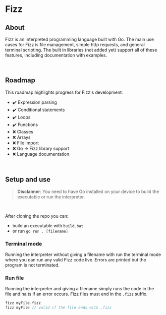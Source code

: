# Fizz

## **About**

Fizz is an interpreted programming language built with Go. The main use cases for Fizz is file management, simple http requests, and general terminal scripting. The built in libraries (not added yet) support all of these features, including documentation with examples.

<br>

## **Roadmap**

This roadmap highlights progress for Fizz's development:

- ✔️ Expression parsing
- ✔️ Conditional statements
- ✔️ Loops
- ✔️ Functions
- ❌ Classes
- ❌ Arrays
- ❌ File import
- ❌ Go -> Fizz library support
- ❌ Language documentation

<br>

## **Setup and use**

> **Disclaimer**: You need to have Go installed on your device to build the executable or run the interpreter.

<br>

After cloning the repo you can:

- build an executable with `build.bat`
- or run `go run . [filename]`

### **Terminal mode**

Running the interpreter without giving a filename with run the terminal mode where you can run any valid Fizz code live. Errors are printed but the program is not terminated.

### **Run file**

Running the interpreter and giving a filename simply runs the code in the file and halts if an error occurs. Fizz files must end in the `.fizz` suffix.

```c
fizz myFile.fizz
fizz myFile // valid if the file ends with .fizz
```
